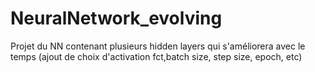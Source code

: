 # NeuralNetwork_evolving
Projet du NN contenant plusieurs hidden layers qui s'améliorera avec le temps (ajout de choix d'activation fct,batch size, step size, epoch, etc)
